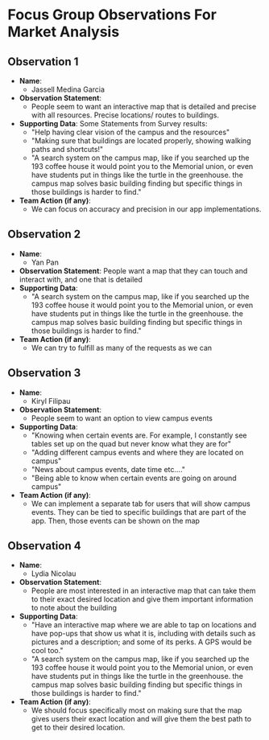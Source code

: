 
# Focus Group Observations For Market Analysis

## Observation 1
- **Name**: 
    - Jassell Medina Garcia
- **Observation Statement**: 
    - People seem to want an interactive map that is detailed and precise with all resources. Precise locations/ routes to buildings. 
- **Supporting Data**:
      Some Statements from Survey results:
    - "Help having clear vision of the campus and the resources"
    - "Making sure that buildings are located properly, showing walking paths and shortcuts!"
    - "A search system on the campus map, like if you searched up the 193 coffee house it would point you to the Memorial union, or even have students put in things like the turtle in the greenhouse. the campus map solves basic building finding but specific things in those buildings is harder to find."
- **Team Action (if any)**: 
    - We can focus on accuracy and precision in our app implementations.

## Observation 2
- **Name**: 
    - Yan Pan
- **Observation Statement**: 
   People want a map that they can touch and interact with, and one that is detailed
- **Supporting Data**: 
    - "A search system on the campus map, like if you searched up the 193 coffee house it would point you to the Memorial union, or even have students put in things like the turtle in the greenhouse. the campus map solves basic building finding but specific things in those buildings is harder to find."
- **Team Action (if any)**: 
  - We can try to fulfill as many of the requests as we can
 
## Observation 3
- **Name**: 
    - Kiryl Filipau
- **Observation Statement**: 
    - People seem to want an option to view campus events
- **Supporting Data**: 
    - "Knowing when certain events are. For example, I constantly see tables set up on the quad but never know what they are for"
    - "Adding different campus events and where they are located on campus"
    - "News about campus events, date time etc...."
    - "Being able to know when certain events are going on around campus"
- **Team Action (if any)**: 
    - We can implement a separate tab for users that will show campus events. They can be tied to specific buildings that are part of the app. Then, those events can be shown on the map
 
## Observation 4
- **Name**: 
    - Lydia Nicolau
- **Observation Statement**: 
    - People are most interested in an interactive map that can take them to their exact desired location and give them important information to note about the building
- **Supporting Data**: 
    - "Have an interactive map where we are able to tap on locations and have pop-ups that show us what it is, including with details such as pictures and a description; and some of its perks. A GPS would be cool too."
    - "A search system on the campus map, like if you searched up the 193 coffee house it would point you to the Memorial union, or even have students put in things like the turtle in the greenhouse. the campus map solves basic building finding but specific things in those buildings is harder to find."
- **Team Action (if any)**: 
    - We should focus specifically most on making sure that the map gives users their exact location and will give them the best path to get to their desired location.

